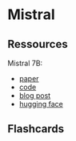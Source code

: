 # Mistral

## Ressources

Mistral 7B:

- [paper](https://arxiv.org/pdf/2310.06825.pdf)
- [code](https://github.com/mistralai/mistral-src)
- [blog post](https://mistral.ai/news/announcing-mistral-7b/)
- [hugging face](https://huggingface.co/docs/transformers/main/en/model_doc/mistral#mistral)

## Flashcards